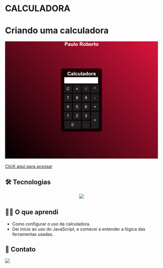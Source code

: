 # CALCULADORA

# Criando uma calculadora



![preview](./.github/preview.png)


[ClicK aqui para acessar](https://prdsilva80.github.io/Projeto-de-uma-calculadora/)


## 🛠️ Tecnologias

<p align="center">
  <a href="https://skillicons.dev">
    <img src="https://skillicons.dev/icons?i=vscode,html,css,js,git,github" />
  </a>
</p>

## 👨‍🎓 O que aprendi

- Como configurar o uso da calculadora.
- Dei inicio ao uso do JavaScript, e comecei a entender a lógica das ferramentas usadas.

## 🔗 Contato

<a href = "mailto:probertos717@gmail.com"><img src="https://img.shields.io/badge/Gmail-D14836?style=for-the-badge&logo=gmail&logoColor=white" target="_blank">
